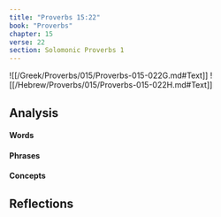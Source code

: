 ```yaml
---
title: "Proverbs 15:22"
book: "Proverbs"
chapter: 15
verse: 22
section: Solomonic Proverbs 1
---
```

![[/Greek/Proverbs/015/Proverbs-015-022G.md#Text]]
![[/Hebrew/Proverbs/015/Proverbs-015-022H.md#Text]]

## Analysis

#### Words

#### Phrases

#### Concepts

## Reflections
